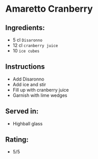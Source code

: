 # Amaretto Cranberry

## Ingredients:
- 5 cl `Disaronno`
- 12 cl `cranberry juice`
- 10 `ice cubes`

## Instructions
- Add Disaronno
- Add ice and stir
- Fill up with cranberry juice
- Garnish with lime wedges

## Served in:
- Highball glass

## Rating:
- 5/5